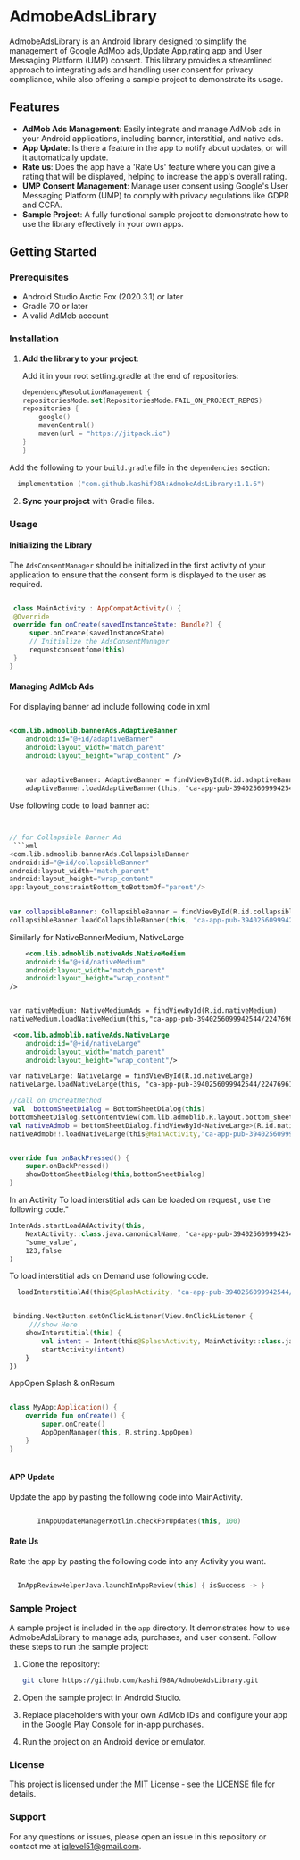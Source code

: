# AdmobeAdsLibrary

AdmobeAdsLibrary is an Android library designed to simplify the management of Google AdMob ads,Update App,rating app and User Messaging Platform (UMP) consent. This library
provides a streamlined approach to integrating ads and handling user consent for privacy compliance,
while also offering a sample project to demonstrate its usage.

## Features

- **AdMob Ads Management**: Easily integrate and manage AdMob ads in your Android applications,
  including banner, interstitial, and native ads.
- **App Update**: Is there a feature in the app to notify about updates, or will it automatically update.
- **Rate us**: Does the app have a 'Rate Us' feature where you can give a rating that will be displayed, helping to increase the app's overall rating.
- **UMP Consent Management**: Manage user consent using Google's User Messaging Platform (UMP) to
  comply with privacy regulations like GDPR and CCPA.
- **Sample Project**: A fully functional sample project to demonstrate how to use the library
  effectively in your own apps.

## Getting Started

### Prerequisites

- Android Studio Arctic Fox (2020.3.1) or later
- Gradle 7.0 or later
- A valid AdMob account


### Installation

1. **Add the library to your project**:

   Add it in your root setting.gradle at the end of repositories:

    ```Kotlin
  	dependencyResolutionManagement {
    repositoriesMode.set(RepositoriesMode.FAIL_ON_PROJECT_REPOS)
    repositories {
        google()
        mavenCentral()
        maven(url = "https://jitpack.io")
    }
   }
    ```
Add the following to your `build.gradle` file in the `dependencies` section:
 ```Kotlin
   implementation ("com.github.kashif98A:AdmobeAdsLibrary:1.1.6")
   ```

2. **Sync your project** with Gradle files.

### Usage

#### Initializing the Library

The `AdsConsentManager` should be initialized in the first activity of your application to ensure
that the consent form is displayed to the user as required.

   ```Kotlin

    class MainActivity : AppCompatActivity() {
    @Override
    override fun onCreate(savedInstanceState: Bundle?) {
        super.onCreate(savedInstanceState)
        // Initialize the AdsConsentManager
        requestconsentfome(this)
    }
}
  ```

#### Managing AdMob Ads

For displaying banner ad include following code in xml

```xml

<com.lib.admoblib.bannerAds.AdaptiveBanner
    android:id="@+id/adaptiveBanner"
    android:layout_width="match_parent"
    android:layout_height="wrap_content" />

    
    var adaptiveBanner: AdaptiveBanner = findViewById(R.id.adaptiveBanner)
    adaptiveBanner.loadAdaptiveBanner(this, "ca-app-pub-3940256099942544/6300978111", true)
 ```

Use following code to load banner ad:

```kotlin


// for Collapsible Banner Ad
 ```xml
<com.lib.admoblib.bannerAds.CollapsibleBanner
android:id="@+id/collapsibleBanner"
android:layout_width="match_parent"
android:layout_height="wrap_content"
app:layout_constraintBottom_toBottomOf="parent"/>
        

var collapsibleBanner: CollapsibleBanner = findViewById(R.id.collapsibleBanner)
collapsibleBanner.loadCollapsibleBanner(this, "ca-app-pub-3940256099942544/6300978111", true)
 ```

Similarly for NativeBannerMedium, NativeLarge

```xml
    <com.lib.admoblib.nativeAds.NativeMedium
    android:id="@+id/nativeMedium"
    android:layout_width="match_parent"
    android:layout_height="wrap_content"
/>


var nativeMedium: NativeMediumAds = findViewById(R.id.nativeMedium)
nativeMedium.loadNativeMedium(this,"ca-app-pub-3940256099942544/2247696110",true)

```


```xml
 <com.lib.admoblib.nativeAds.NativeLarge
    android:id="@+id/nativeLarge"
    android:layout_width="match_parent"
    android:layout_height="wrap_content"/>

var nativeLarge: NativeLarge = findViewById(R.id.nativeLarge)
nativeLarge.loadNativeLarge(this, "ca-app-pub-3940256099942544/2247696110",true)
```


```kotlin
//call on OncreatMethod
 val  bottomSheetDialog = BottomSheetDialog(this)
bottomSheetDialog.setContentView(com.lib.admoblib.R.layout.bottom_sheet_dialog)
val nativeAdmob = bottomSheetDialog.findViewById<NativeLarge>(R.id.nativeLarge)
nativeAdmob!!.loadNativeLarge(this@MainActivity,"ca-app-pub-3940256099942544/2247696110",true)


override fun onBackPressed() {
    super.onBackPressed()
    showBottomSheetDialog(this,bottomSheetDialog)
}
```

In an Activity
To load interstitial ads can be loaded on request , use the following code."
```kotlin
InterAds.startLoadAdActivity(this,
    NextActivity::class.java.canonicalName, "ca-app-pub-3940256099942544/1033173712"),
    "some_value",
    123,false
)
```

To load interstitial ads  on Demand use following code.
```kotlin
  loadInterstitialAd(this@SplashActivity, "ca-app-pub-3940256099942544/1033173712")


 binding.NextButton.setOnClickListener(View.OnClickListener {
     ///show Here
    showInterstitial(this) {
        val intent = Intent(this@SplashActivity, MainActivity::class.java)
        startActivity(intent)
    }
})


```
AppOpen Splash & onResum
```kotlin

class MyApp:Application() {
    override fun onCreate() {
        super.onCreate()
        AppOpenManager(this, R.string.AppOpen)
    }
}



```

#### APP Update

Update the app by pasting the following code into MainActivity.

```Kotlin

       InAppUpdateManagerKotlin.checkForUpdates(this, 100)
```

#### Rate Us

Rate the app by pasting the following code into any Activity you want.

```Kotlin

  InAppReviewHelperJava.launchInAppReview(this) { isSuccess -> }
```

### Sample Project

A sample project is included in the `app` directory. It demonstrates how to use AdmobeAdsLibrary to
manage ads, purchases, and user consent. Follow these steps to run the sample project:

1. Clone the repository:

   ```bash
   git clone https://github.com/kashif98A/AdmobeAdsLibrary.git
   ```

2. Open the sample project in Android Studio.

3. Replace placeholders with your own AdMob IDs and configure your app in the Google Play Console
   for in-app purchases.

4. Run the project on an Android device or emulator.


### License

This project is licensed under the MIT License - see the [LICENSE](LICENSE) file for details.

### Support

For any questions or issues, please open an issue in this repository or contact me
at [iqlevel51@gmail.com](mailto:iqlevel51@gmail.com).
